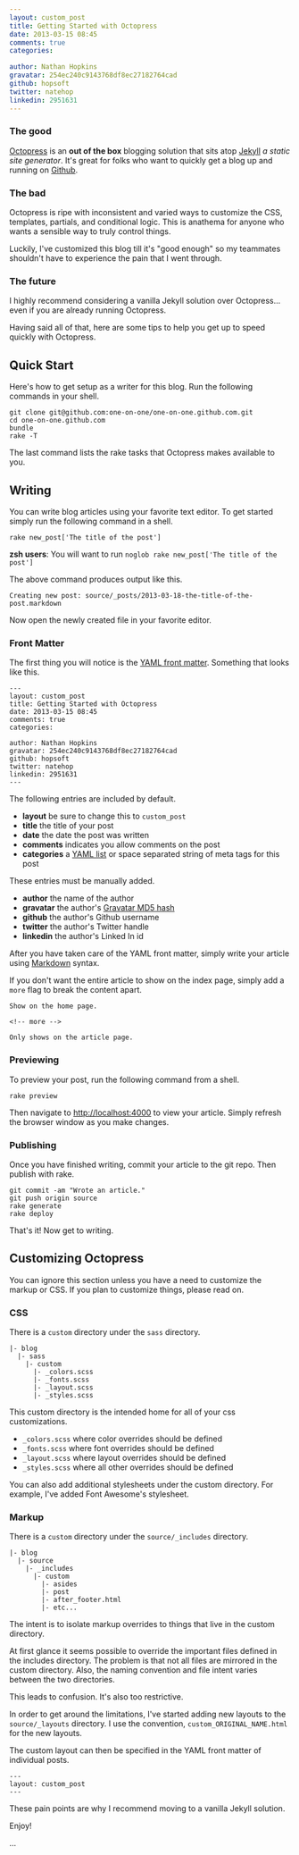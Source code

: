 ```yaml
---
layout: custom_post
title: Getting Started with Octopress
date: 2013-03-15 08:45
comments: true
categories:

author: Nathan Hopkins
gravatar: 254ec240c9143768df8ec27182764cad
github: hopsoft
twitter: natehop
linkedin: 2951631
---
```


### The good

[Octopress](http://octopress.org/) is an **out of the box** blogging solution that sits atop [Jekyll](https://github.com/mojombo/jekyll)
*a static site generator*.
It's great for folks who want to quickly get a blog up and running on [Github](https://github.com/).

### The bad

Octopress is ripe with inconsistent and varied ways to customize the CSS, templates, partials, and conditional logic.
This is anathema for anyone who wants a sensible way to truly control things.

Luckily, I've customized this blog till it's "good enough"
so my teammates shouldn't have to experience the pain that I went through.

### The future

I highly recommend considering a vanilla Jekyll solution over Octopress...
even if you are already running Octopress.

Having said all of that, here are some tips to help you get up to speed quickly with Octopress.

## Quick Start

Here's how to get setup as a writer for this blog.
Run the following commands in your shell.

```
git clone git@github.com:one-on-one/one-on-one.github.com.git
cd one-on-one.github.com
bundle
rake -T
```

The last command lists the rake tasks that Octopress makes available to you.

<!-- more -->

## Writing

You can write blog articles using your favorite text editor.
To get started simply run the following command in a shell.

```
rake new_post['The title of the post']
```

**zsh users**: You will want to run `noglob rake new_post['The title of the post']`

The above command produces output like this.

```
Creating new post: source/_posts/2013-03-18-the-title-of-the-post.markdown
```

Now open the newly created file in your favorite editor.

### Front Matter

The first thing you will notice is the [YAML front matter](https://github.com/mojombo/jekyll/wiki/YAML-Front-Matter).
Something that looks like this.

```
---
layout: custom_post
title: Getting Started with Octopress
date: 2013-03-15 08:45
comments: true
categories:

author: Nathan Hopkins
gravatar: 254ec240c9143768df8ec27182764cad
github: hopsoft
twitter: natehop
linkedin: 2951631
---
```

The following entries are included by default.

- **layout** be sure to change this to `custom_post`
- **title** the title of your post
- **date** the date the post was written
- **comments** indicates you allow comments on the post
- **categories** a [YAML list](http://en.wikipedia.org/wiki/YAML#Lists) or space separated string of meta tags for this post

These entries must be manually added.

- **author** the name of the author
- **gravatar** the author's [Gravatar MD5 hash](https://en.gravatar.com/site/implement/hash/)
- **github** the author's Github username
- **twitter** the author's Twitter handle
- **linkedin** the author's Linked In id

After you have taken care of the YAML front matter, simply write your article using [Markdown](http://daringfireball.net/projects/markdown/) syntax.

If you don't want the entire article to show on the index page, simply add a `more` flag to break the content apart.

```
Show on the home page.

<!-- more -->

Only shows on the article page.
```

### Previewing

To preview your post, run the following command from a shell.

```
rake preview
```

Then navigate to [http://localhost:4000](http://localhost:4000) to view your article.
Simply refresh the browser window as you make changes.

### Publishing

Once you have finished writing, commit your article to the git repo. Then publish with rake.

```
git commit -am "Wrote an article."
git push origin source
rake generate
rake deploy
```

That's it! Now get to writing.

## Customizing Octopress

You can ignore this section unless you have a need to customize the markup or CSS.
If you plan to customize things, please read on.

### CSS

There is a `custom` directory under the `sass` directory.

```
|- blog
  |- sass
    |- custom
      |- _colors.scss
      |- _fonts.scss
      |- _layout.scss
      |- _styles.scss
```

This custom directory is the intended home for all of your css customizations.

- `_colors.scss` where color overrides should be defined
- `_fonts.scss` where font overrides should be defined
- `_layout.scss` where layout overrides should be defined
- `_styles.scss` where all other overrides should be defined

You can also add additional stylesheets under the custom directory.
For example, I've added Font Awesome's stylesheet.

### Markup

There is a `custom` directory under the `source/_includes` directory.

```
|- blog
  |- source
    |- _includes
      |- custom
        |- asides
        |- post
        |- after_footer.html
        |- etc...
```

The intent is to isolate markup overrides to things that live in the custom directory.

At first glance it seems possible to override the important files defined in the includes directory.
The problem is that not all files are mirrored in the custom directory.
Also, the naming convention and file intent varies between the two directories.

This leads to confusion. It's also too restrictive.

In order to get around the limitations, I've started adding new layouts to the `source/_layouts` directory.
I use the convention, `custom_ORIGINAL_NAME.html` for the new layouts.

The custom layout can then be specified in the YAML front matter of individual posts.

```
---
layout: custom_post
---
```

These pain points are why I recommend moving to a vanilla Jekyll solution.

Enjoy!

...
